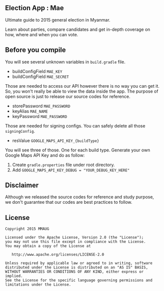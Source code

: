 Election App : Mae
------------------

Ultimate guide to 2015 general election in Myanmar. 

Learn about parties, compare candidates and get in-depth coverage on how, where and when you can vote.

Before you compile
---
You will see several unknown variables in `build.gradle` file.

- buildConfigField `MAE_KEY`
- buildConfigField `MAE_SECRET`

Those are needed to access our API however there is no way you can get it. So, you won't really be able to view the data inside the app. The purpose of open source is just to release our source codes for reference.

- storePassword `MAE_PASSWORD`
- keyAlias `MAE_NAME`
- keyPassword `MAE_PASSWORD`

Those are needed for signing configs. You can safely delete all those `signingConfig`.

- resValue `GOOGLE_MAPS_API_KEY_{buildType}`

You will see three of those. One for each build type. Generate your own Google Maps API Key and do as follow:

1. Create `gradle.properties` file under root directory.
2. Add `GOOGLE_MAPS_API_KEY_DEBUG = "YOUR_DEBUG_KEY_HERE"`

Disclaimer
---
Although we released the source codes for reference and study purpose, we don't guarantee that our codes are best practices to follow.

License
-------

    Copyright 2015 MMAUG

    Licensed under the Apache License, Version 2.0 (the "License");
    you may not use this file except in compliance with the License.
    You may obtain a copy of the License at

       http://www.apache.org/licenses/LICENSE-2.0

    Unless required by applicable law or agreed to in writing, software
    distributed under the License is distributed on an "AS IS" BASIS,
    WITHOUT WARRANTIES OR CONDITIONS OF ANY KIND, either express or implied.
    See the License for the specific language governing permissions and
    limitations under the License.
